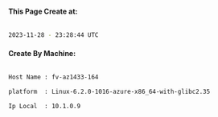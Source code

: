 
   
#### This Page Create at:

```bash

2023-11-28 - 23:28:44 UTC

```

#### Create By Machine:

```bash

Host Name : fv-az1433-164

platform  : Linux-6.2.0-1016-azure-x86_64-with-glibc2.35

Ip Local  : 10.1.0.9

```


